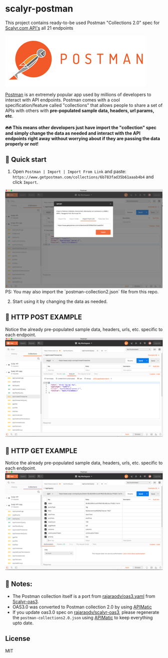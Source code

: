 # scalyr-postman
This project contains ready-to-be used Postman "Collections 2.0" spec for [Scalyr.com API's](https://www.scalyr.com/help/api)  all 21 endpoints 


<img src="images/postman.jpg" />

<a href="https://www.getpostman.com/">Postman</a> is an extremely popular app used by millions of developers to interact with API endpoints. Postman comes with a cool specification/feature called "collections" that allows people to share a set of APIs with others with **pre-populated sample data, headers, url params, etc**. 

#### 🔥🔥  This means other developers just have import the "collection" spec and simply change the data as needed and interact with the API endpoints right away without worrying about if they are passing the data properly or not!


## 🚀 Quick start
1. Open `Postman | Import | Import From Link` and paste: `https://www.getpostman.com/collections/6b783fad35b61aaab4b4` and click `Import`. 
<img src="images/import-link.png" />
PS: You may also import the `postman-collection2.json` file from this repo.

2. Start using it by changing the data as needed.

## 🌟 HTTP POST EXAMPLE
Notice the already pre-populated sample data, headers, urls, etc. specific to each endpoint.
<img src="images/post.png" />

## 🌟 HTTP GET EXAMPLE
Notice the already pre-populated sample data, headers, urls, etc. specific to each endpoint.
<img src="images/get.png" />


## 📖 Notes:
- The Postman collection itself is a port from [rajaraodv/oas3.yaml](https://github.com/rajaraodv/scalyr-oas3/blob/master/oas3.yaml) from [Scalyr-oas3](project).
- OAS3.0 was converted to Postman collection 2.0 by using [APIMatic](https://apimatic.io/transformer)
- If you update oas3.0 spec on [rajaraodv/scalyr-oas3](https://github.com/rajaraodv/scalyr-oas3), please regenerate the `postman-collections2.0.json` using [APIMatic](https://apimatic.io/transformer) to keep everything upto date.



## License
MIT